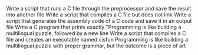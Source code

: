 Write a script that runs a C file through the preprocessor and save the result into another file
Write a script that compiles a C file but does not link
Write a script that generates the assembly code of a C code and save it in an output file
Write a C program that prints exactly "Programming is like building a multilingual puzzle, followed by a new line
Write a script that compiles a C file and creates an executable named cisfun
Programming is like building a multilingual puzzle
with proper grammar, but the outcome is a piece of art
